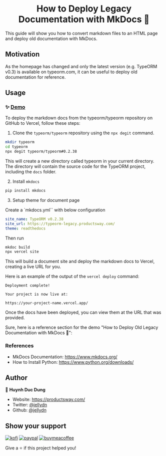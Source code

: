 <h1 align="center">How to Deploy Legacy Documentation with MkDocs 👋</h1>
<p>This guide will show you how to convert markdown files to an HTML page and deploy old documentation with MkDocs.</p>

## Motivation

As the homepage has changed and only the latest version (e.g. TypeORM v0.3) is available on typeorm.com, it can be useful to deploy old documentation for reference.

## Usage

### ✨ [Demo](https://typeorm-02-38.onrender.com/)

To deploy the markdown docs from the typeorm/typeorm repository on GitHub to Vercel, follow these steps:

1. Clone the `typeorm/typeorm` repository using the `npx degit` command.

```sh
mkdir typeorm
cd typeorm
npx degit typeorm/typeorm#0.2.38
```

This will create a new directory called typeorm in your current directory. The directory will contain the source code for the TypeORM project, including the `docs` folder.

2. Install `mkdocs`

```sh
pip install mkdocs
```

3. Setup theme for document page

Create a `mkdocs.yml`` with below configuration

```yml
site_name: TypeORM v0.2.38
site_url: https://typeorm-legacy.productsway.com/
theme: readthedocs
```

Then run

```sh
mkdoc build
npx vercel site
```

This will build a document site and deploy the markdown docs to Vercel, creating a live URL for you.

Here is an example of the output of the `vercel deploy` command:

```
Deployment complete!

Your project is now live at:

https://your-project-name.vercel.app/
```

Once the docs have been deployed, you can view them at the URL that was provided.

Sure, here is a reference section for the demo "How to Deploy Old Legacy Documentation with MkDocs 👋":

### References

- MkDocs Documentation: https://www.mkdocs.org/
- How to Install Python: https://www.python.org/downloads/

## Author

👤 **Huynh Duc Dung**

- Website: https://productsway.com/
- Twitter: [@jellydn](https://twitter.com/jellydn)
- Github: [@jellydn](https://github.com/jellydn)

## Show your support

[![kofi](https://img.shields.io/badge/Ko--fi-F16061?style=for-the-badge&logo=ko-fi&logoColor=white)](https://ko-fi.com/dunghd)
[![paypal](https://img.shields.io/badge/PayPal-00457C?style=for-the-badge&logo=paypal&logoColor=white)](https://paypal.me/dunghd)
[![buymeacoffee](https://img.shields.io/badge/Buy_Me_A_Coffee-FFDD00?style=for-the-badge&logo=buy-me-a-coffee&logoColor=black)](https://www.buymeacoffee.com/dunghd)

Give a ⭐️ if this project helped you!
